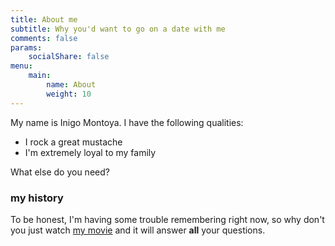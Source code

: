 ```yaml
---
title: About me
subtitle: Why you'd want to go on a date with me
comments: false
params:
    socialShare: false
menu:
    main:
        name: About
        weight: 10
---
```


My name is Inigo Montoya. I have the following qualities:

- I rock a great mustache
- I'm extremely loyal to my family

What else do you need?

### my history

To be honest, I'm having some trouble remembering right now, so why don't you just watch [my movie](https://en.wikipedia.org/wiki/The_Princess_Bride_%28film%29) and it will answer **all** your questions.